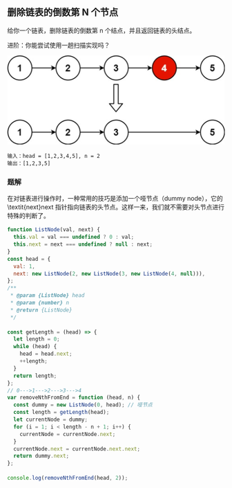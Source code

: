## 删除链表的倒数第 N 个节点

给你一个链表，删除链表的倒数第 n 个结点，并且返回链表的头结点。

进阶：你能尝试使用一趟扫描实现吗？

<img src="./imgs/removeNode.jpg" />

```
输入：head = [1,2,3,4,5], n = 2
输出：[1,2,3,5]
```

### 题解

在对链表进行操作时，一种常用的技巧是添加一个哑节点（dummy node），它的 \textit{next}next 指针指向链表的头节点。这样一来，我们就不需要对头节点进行特殊的判断了。

```js
function ListNode(val, next) {
  this.val = val === undefined ? 0 : val;
  this.next = next === undefined ? null : next;
}
const head = {
  val: 1,
  next: new ListNode(2, new ListNode(3, new ListNode(4, null))),
};
/**
 * @param {ListNode} head
 * @param {number} n
 * @return {ListNode}
 */

const getLength = (head) => {
  let length = 0;
  while (head) {
    head = head.next;
    ++length;
  }
  return length;
};
// 0--->1--->2--->3--->4
var removeNthFromEnd = function (head, n) {
  const dummy = new ListNode(0, head); // 哑节点
  const length = getLength(head);
  let currentNode = dummy;
  for (i = 1; i < length - n + 1; i++) {
    currentNode = currentNode.next;
  }
  currentNode.next = currentNode.next.next;
  return dummy.next;
};

console.log(removeNthFromEnd(head, 2));
```
